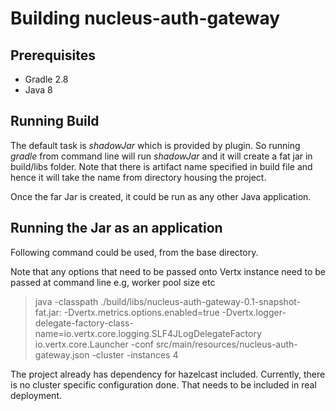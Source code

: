 Building nucleus-auth-gateway
==============

## Prerequisites

- Gradle 2.8
- Java 8

## Running Build

The default task is *shadowJar* which is provided by plugin. So running *gradle* from command line will run *shadowJar* and it will create a fat jar in build/libs folder. Note that there is artifact name specified in build file and hence it will take the name from directory housing the project.

Once the far Jar is created, it could be run as any other Java application.

## Running the Jar as an application

Following command could be used, from the base directory.

Note that any options that need to be passed onto Vertx instance need to be passed at command line e.g, worker pool size etc

> java -classpath ./build/libs/nucleus-auth-gateway-0.1-snapshot-fat.jar: -Dvertx.metrics.options.enabled=true -Dvertx.logger-delegate-factory-class-name=io.vertx.core.logging.SLF4JLogDelegateFactory io.vertx.core.Launcher -conf src/main/resources/nucleus-auth-gateway.json -cluster -instances 4

The project already has dependency for hazelcast included. Currently, there is no cluster specific configuration done. That needs to be included in real deployment.
